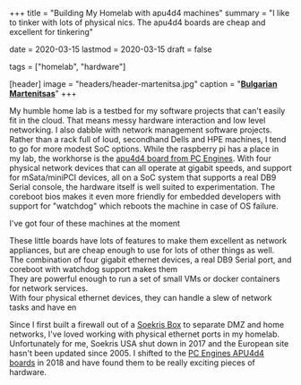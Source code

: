 +++
title = "Building My Homelab with apu4d4 machines"
summary = "I like to tinker with lots of physical nics.  The apu4d4 boards are cheap and excellent for tinkering"

date = 2020-03-15
lastmod = 2020-03-15
draft = false

tags = ["homelab", "hardware"]

[header]
image = "headers/header-martenitsa.jpg"
caption = "[**Bulgarian Martenitsas**](https://en.wikipedia.org/wiki/Martenitsa/)"
+++

My humble home lab is a testbed for my software projects that can't easily fit in the cloud.  That means messy hardware interaction and low level networking.  I also dabble with network management software projects.  Rather than a rack full of loud, secondhand Dells and HPE machines, I tend to go for more modest SoC options.  While the raspberry pi has a place in my lab, the workhorse is the [apu4d4 board from PC Engines](https://pcengines.ch/apu4d4.htm).  With four physical network devices that can all operate at gigabit speeds, and support for mSata/miniPCI devices, all on a SoC system that supports a real DB9 Serial console, the hardware itself is well suited to experimentation.  The coreboot bios makes it even more friendly for embedded developers with support for "watchdog" which reboots the machine in case of OS failure. 

I've got four of these machines at the moment

These little boards have lots of features to make them excellent as network appliances, but are cheap enough to use for lots of other things as well.  
The combination of four gigabit ethernet devices, a real DB9 Serial port, and coreboot with watchdog support makes them  
They are powerful enough to run a set of small VMs or docker containers for network services.  
With four physical ethernet devices, they can handle a slew of network tasks and have en

Since I first built a firewall out of a [Soekris Box](http://soekris.eu/shop/net5501_en/) to separate DMZ and home networks, I've loved working with physical ethernet ports in my homelab.  Unfortunately for me, Soekris USA shut down in 2017 and the European site hasn't been updated since 2005.  I shifted to the [PC Engines APU4d4 boards](https://pcengines.ch/apu4d4.htm) in 2018 and have found them to be really exciting pieces of hardware. 
